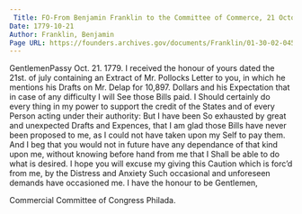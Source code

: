 ```yaml
---
 Title: FO-From Benjamin Franklin to the Committee of Commerce, 21 October 1779
Date: 1779-10-21
Author: Franklin, Benjamin
Page URL: https://founders.archives.gov/documents/Franklin/01-30-02-0452
---
```


GentlemenPassy Oct. 21. 1779.
I received the honour of yours dated the 21st. of july containing an Extract of Mr. Pollocks Letter to you, in which he mentions his Drafts on Mr. Delap for 10,897. Dollars and his Expectation that in case of any difficulty I will See those Bills paid. I Should certainly do every thing in my power to support the credit of the States and of every Person acting under their authority: But I have been So exhausted by great and unexpected Drafts and Expences, that I am glad those Bills have never been proposed to me, as I could not have taken upon my Self to pay them. And I beg that you would not in future have any dependance of that kind upon me, without knowing before hand from me that I Shall be able to do what is desired. I hope you will excuse my giving this Caution which is forc’d from me, by the Distress and Anxiety Such occasional and unforeseen demands have occasioned me. I have the honour to be Gentlemen,

Commercial Committee of Congress Philada.


